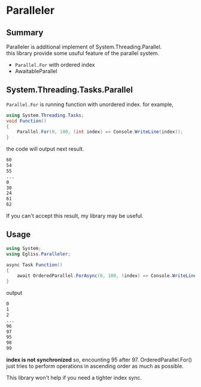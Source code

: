 # Paralleler
## Summary
Paralleler is additional implement of System.Threading.Parallel.  
this library provide some usuful feature of the parallel system.  

+ `Parallel.For` with ordered index
+ AwaitableParallel 

## System.Threading.Tasks.Parallel

`Parallel.For` is running function with unordered index.
for example,

```cs
using System.Threading.Tasks;
void Function()
{
    Parallel.For(0, 100, (int index) => Console.WriteLine(index));
}
```
the code will output next result.
```sh
60
54
55
...
0
30
24
61
62
```
If you can't accept this result, my library may be useful.

## Usage
```cs
using System;
using Egliss.Paralleler;

async Task Function()
{
    await OrderedParallel.ForAsync(0, 100, (index) => Console.WriteLine(index), Environment.ProcessorCount / 2);
}
```
output
```sh
0
1
2
...
96
97
95 
98
99
```
**index is not synchronized** so, encounting 95 after 97.
OrderedParallel.For() just tries to perform operations in ascending order as much as possible.
  
This library won't help if you need a tighter index sync.